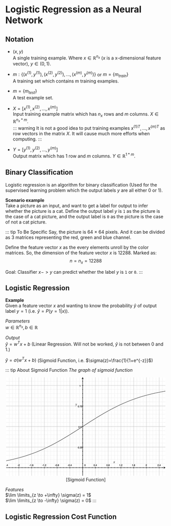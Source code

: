# Logistic Regression as a Neural Network

## Notation
+ $(x,y)$  
  A single training example. Where $x\in{\mathbb{R}^{n_x}}$ ($x$ is a x-dimensional feature vector), $y\in {(0, 1)}$.

+ $m:\{(x^{(1)}, y^{(1)}), (x^{(2)}, y^{(2)}), ..., (x^{(m)}, y^{(m)})\}$ or $m=\{
m_{train}\}$  
  A training set which contains m training examples.  

+ $m=\{m_{test}\}$  
  A test example set.  

+ $X=[x^{(1)}, x^{(2)}, ..., x^{(m)}]$  
  Input training example matrix which has $n_x$ rows and $m$ columns. $X\in{\mathbb{R}^{n_x * m}}$.  
  ::: warning
  It is not a good idea to put training examples $x^{(1)T}, ..., x^{(m)T}$ as row vectors in the matrix $X$. It will cause much more efforts when computing.
  :::

+ $Y=[y^{(1)}, y^{(2)}, ..., y^{(m)}]$  
  Output matrix which has $1$ row and $m$ columns. $Y\in{\mathbb{R}^{1 * m}}$.

## Binary Classification
Logistic regression is an algorithm for binary classification (Used for the supervised learning problem which the output labels $y$ are all either 0 or 1).

**Scenario example**  
Take a picture as an input, and want to get a label for output to infer whether the picture is a cat. Define the output label $y$ is `1` as the picture is the case of a cat picture, and the output label is `0` as the picture is the case of not a cat picture.

::: tip To Be Specific
Say, the picture is 64 × 64 pixels. And it can be divided as 3 matrices representing the red, green and blue channel.  

Define the feature vector $x$ as the every elements unroll by the color matrices. So, the dimension of the feature vector $x$ is 12288. Marked as:  
$$n=n_x=12288$$  

Goal: Classifier $x->y$ can predict whether the label $y$ is `1` or `0`.
:::

## Logistic Regression
**Example**  
Given a feature vector $x$ and wanting to know the probability $\hat{y}$ of output label $y = 1$ (i.e. $\hat{y}=P(y=1|x)$).  

*Parameters*  
$w\in{\mathbb{R}^{n_x}}, b\in{\mathbb{R}}$  

*Output*  
$\hat{y}=w^Tx+b$ (Linear Regression. Will not be worked, $\hat{y}$ is not between 0 and 1.)  

$\hat{y}=\sigma(w^Tx+b)$ (Sigmoid Function, i.e. $\sigma(z)=\frac{1}{1+e^{-z}}$) 

::: tip About Sigmoid Function
*The graph of sigmoid function*  
<div align=center><img src="/img/sigmoid.jpg" alt="Sigmoid Function"></div>
<div align=center>[Sigmoid Function]</div>  

*Features*  
$\lim \limits_{z \to +\infty} \sigma(z) = 1$  
$\lim \limits_{z \to -\infty} \sigma(z) = 0$
:::

## Logistic Regression Cost Function
